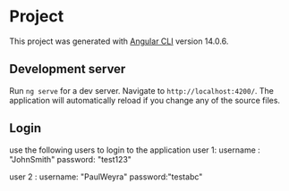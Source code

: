 # Project

This project was generated with [Angular CLI](https://github.com/angular/angular-cli) version 14.0.6.

## Development server

Run `ng serve` for a dev server. Navigate to `http://localhost:4200/`. The application will automatically reload if you change any of the source files.

## Login

use the following users to login to the application
user  1:
username : "JohnSmith"
password: "test123"

user 2 :
username: "PaulWeyra"
password:"testabc"

